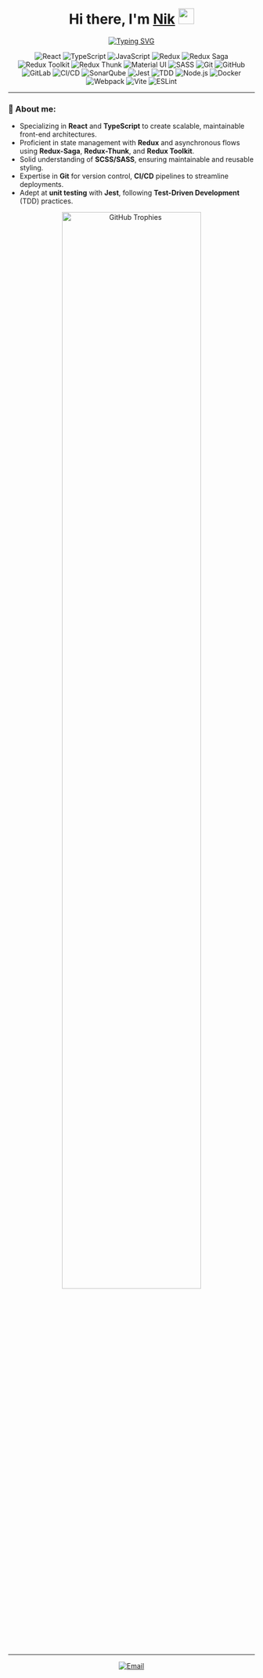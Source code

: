 <h1 align="center">Hi there, I'm <a href="https://github.com/NikitOS-1" target="_blank">Nik</a> 
<img src="https://github.com/blackcater/blackcater/raw/main/images/Hi.gif" height="32"/></h1>

<p align="center">
  <a href="https://git.io/typing-svg">
    <img src="https://readme-typing-svg.herokuapp.com?color=%2336BCF7&lines=Front-end+Engineer;Specialized+in+React,+TypeScript,+Redux;Building+High-Performance+Web+Apps" alt="Typing SVG" />
  </a>
</p>

<p align="center">
  <img src="https://img.shields.io/badge/React-20232A?style=for-the-badge&logo=react&logoColor=61DAFB" alt="React" />
  <img src="https://img.shields.io/badge/TypeScript-007ACC?style=for-the-badge&logo=typescript&logoColor=white" alt="TypeScript" />
  <img src="https://img.shields.io/badge/JavaScript-ES6-F7DF1E?style=for-the-badge&logo=javascript&logoColor=black" alt="JavaScript" />
  <img src="https://img.shields.io/badge/Redux-764ABC?style=for-the-badge&logo=redux&logoColor=white" alt="Redux" />
  <img src="https://img.shields.io/badge/Redux%20Saga-999999?style=for-the-badge&logo=redux-saga&logoColor=white" alt="Redux Saga" />
  <img src="https://img.shields.io/badge/Redux%20Toolkit-764ABC?style=for-the-badge&logo=redux&logoColor=white" alt="Redux Toolkit" />
  <img src="https://img.shields.io/badge/Redux%20Thunk-764ABC?style=for-the-badge&logo=redux&logoColor=white" alt="Redux Thunk" />
  <img src="https://img.shields.io/badge/MUI-007FFF?style=for-the-badge&logo=mui&logoColor=white" alt="Material UI" />
  <img src="https://img.shields.io/badge/SASS-CC6699?style=for-the-badge&logo=sass&logoColor=white" alt="SASS" />
  <img src="https://img.shields.io/badge/Git-F05032?style=for-the-badge&logo=git&logoColor=white" alt="Git" />
  <img src="https://img.shields.io/badge/GitHub-181717?style=for-the-badge&logo=github&logoColor=white" alt="GitHub" />
  <img src="https://img.shields.io/badge/GitLab-FCA121?style=for-the-badge&logo=gitlab&logoColor=white" alt="GitLab" />
  <img src="https://img.shields.io/badge/CI%2FCD-02569B?style=for-the-badge&logo=azure-pipelines&logoColor=white" alt="CI/CD" />
  <img src="https://img.shields.io/badge/SonarQube-4E9BCD?style=for-the-badge&logo=sonarqube&logoColor=white" alt="SonarQube" />
  <img src="https://img.shields.io/badge/Jest-C21325?style=for-the-badge&logo=jest&logoColor=white" alt="Jest" />
  <img src="https://img.shields.io/badge/TDD-EF4822?style=for-the-badge" alt="TDD" />
  <img src="https://img.shields.io/badge/Node.js-43853D?style=for-the-badge&logo=node.js&logoColor=white" alt="Node.js" />
  <img src="https://img.shields.io/badge/Docker-2496ED?style=for-the-badge&logo=docker&logoColor=white" alt="Docker" />
  <img src="https://img.shields.io/badge/Webpack-8DD6F9?style=for-the-badge&logo=webpack&logoColor=black" alt="Webpack" />
  <img src="https://img.shields.io/badge/Vite-646CFF?style=for-the-badge&logo=vite&logoColor=white" alt="Vite" />
  <img src="https://img.shields.io/badge/ESLint-4B32C3?style=for-the-badge&logo=eslint&logoColor=white" alt="ESLint" />
</p>

---

### 🧠 About me:

- Specializing in **React** and **TypeScript** to create scalable, maintainable front-end architectures.
- Proficient in state management with **Redux** and asynchronous flows using **Redux-Saga**, **Redux-Thunk**, and **Redux Toolkit**.
- Solid understanding of **SCSS/SASS**, ensuring maintainable and reusable styling.
- Expertise in **Git** for version control, **CI/CD** pipelines to streamline deployments.
- Adept at **unit testing** with **Jest**, following **Test-Driven Development** (TDD) practices.
<p align="center">
  <img src="https://github-profile-trophy.vercel.app/?username=NikitOS-1&theme=radical&no-frame=true&row=1" alt="GitHub Trophies" width="75%" />
</p>

---

<p align="center">
  <a href="mailto:crusssader@icloud.com" target="_blank">
    <img src="https://img.shields.io/badge/Email-D14836?style=for-the-badge&logo=gmail&logoColor=white" alt="Email" />
  </a>
</p>
